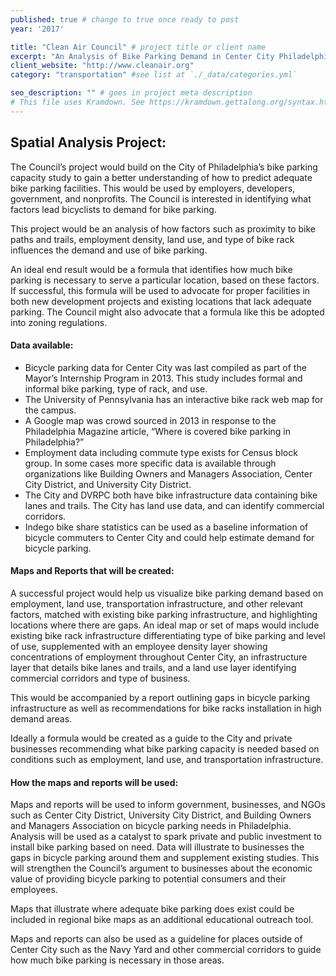 ```yaml
---
published: true # change to true once ready to post
year: '2017'

title: "Clean Air Council" # project title or client name
excerpt: "An Analysis of Bike Parking Demand in Center City Philadelphia" # shows on project list page
client_website: "http://www.cleanair.org"
category: "transportation" #see list at `./_data/categories.yml`

seo_description: "" # goes in project meta description
# This file uses Kramdown. See https://kramdown.gettalong.org/syntax.html for syntax
---
```


## Spatial Analysis Project:
The Council’s project would build on the City of Philadelphia’s bike parking capacity study to gain a better understanding of how to predict adequate bike parking facilities. This would be used by employers, developers, government, and nonprofits. The Council is interested in identifying what factors lead bicyclists to demand for bike parking.

This project would be an analysis of how factors such as proximity to bike paths and trails, employment density, land use, and type of bike rack influences the demand and use of bike parking.

An ideal end result would be a formula that identifies how much bike parking is necessary to serve a particular location, based on these factors. If successful, this formula will be used to advocate for proper facilities in both new development projects and existing locations that lack adequate parking. The Council might also advocate that a formula like this be adopted into zoning regulations.

#### Data available:
- Bicycle parking data for Center City was last compiled as part of the Mayor’s Internship Program in 2013. This study includes formal and informal bike parking, type of rack, and use.
- The University of Pennsylvania has an interactive bike rack web map for the campus.
- A Google map was crowd sourced in 2013 in response to the Philadelphia Magazine article, “Where is covered bike parking in Philadelphia?”
- Employment data including commute type exists for Census block group. In some cases more specific data is available through organizations like Building Owners and Managers Association, Center City District, and University City District.
- The City and DVRPC both have bike infrastructure data containing bike lanes and trails. The City has land use data, and can identify commercial corridors.
- Indego bike share statistics can be used as a baseline information of bicycle commuters to Center City and could help estimate demand for bicycle parking.

#### Maps and Reports that will be created:
A successful project would help us visualize bike parking demand based on employment, land use, transportation infrastructure, and other relevant factors, matched with existing bike parking infrastructure, and highlighting locations where there are gaps. An ideal map or set of maps would include existing bike rack infrastructure differentiating type of bike parking and level of use, supplemented with an employee density layer showing concentrations of employment throughout Center City, an infrastructure layer that details bike lanes and trails, and a land use layer identifying commercial corridors and type of business.

This would be accompanied by a report outlining gaps in bicycle parking infrastructure as well as recommendations for bike racks installation in high demand areas.

Ideally a formula would be created as a guide to the City and private businesses recommending what bike parking capacity is needed based on conditions such as employment, land use, and transportation infrastructure.

#### How the maps and reports will be used:
Maps and reports will be used to inform government, businesses, and NGOs such as Center City District, University City District, and Building Owners and Managers Association on bicycle parking needs in Philadelphia. Analysis will be used as a catalyst to spark private and public investment to install bike parking based on need. Data will illustrate to businesses the gaps in bicycle parking around them and supplement existing studies. This will strengthen the Council’s argument to businesses about the economic value of providing bicycle parking to potential consumers and their employees.

Maps that illustrate where adequate bike parking does exist could be included in regional bike maps as an additional educational outreach tool.

Maps and reports can also be used as a guideline for places outside of Center City such as the Navy Yard and other commercial corridors to guide how much bike parking is necessary in those areas.
